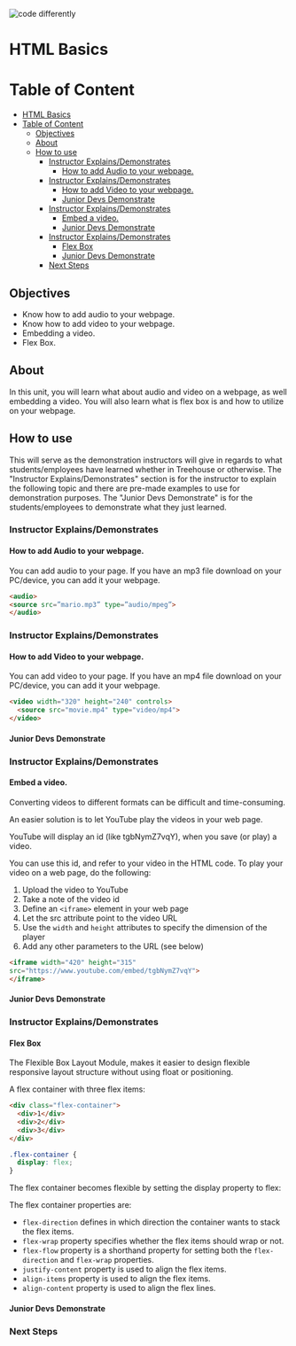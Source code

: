 ![code differently](https://user-images.githubusercontent.com/54545904/91590200-f82ec600-e928-11ea-9433-eea450388abf.png)

# HTML Basics

# Table of Content

- [HTML Basics](#html-basics)
- [Table of Content](#table-of-content)
  - [Objectives](#objectives)
  - [About](#about)
  - [How to use](#how-to-use)
    - [Instructor Explains/Demonstrates](#instructor-explainsdemonstrates)
      - [How to add Audio to your webpage.](#how-to-add-audio-to-your-webpage)
    - [Instructor Explains/Demonstrates](#instructor-explainsdemonstrates-1)
      - [How to add Video to your webpage.](#how-to-add-video-to-your-webpage)
      - [Junior Devs Demonstrate](#junior-devs-demonstrate)
    - [Instructor Explains/Demonstrates](#instructor-explainsdemonstrates-2)
      - [Embed a video.](#embed-a-video)
      - [Junior Devs Demonstrate](#junior-devs-demonstrate-1)
    - [Instructor Explains/Demonstrates](#instructor-explainsdemonstrates-3)
      - [Flex Box](#flex-box)
      - [Junior Devs Demonstrate](#junior-devs-demonstrate-2)
    - [Next Steps](#next-steps)

## Objectives

- Know how to add audio to your webpage.
- Know how to add video to your webpage.
- Embedding a video.
- Flex Box.

## About

In this unit, you will learn what about audio and video on a webpage, as well embedding a video. You will also learn what is flex box is and how to utilize on your webpage.

## How to use

This will serve as the demonstration instructors will give in regards to what students/employees have learned whether in Treehouse or otherwise. The "Instructor Explains/Demonstrates" section is for the instructor to explain the following topic and there are pre-made examples to use for demonstration purposes. The "Junior Devs Demonstrate" is for the students/employees to demonstrate what they just learned.

### Instructor Explains/Demonstrates

#### How to add Audio to your webpage.

You can add audio to your page. If you have an mp3 file  download on your PC/device, you can add it your webpage.

```html
<audio>
<source src=”mario.mp3” type=”audio/mpeg”>
</audio>
```

### Instructor Explains/Demonstrates 

#### How to add Video to your webpage.

You can add video to your page. If you have an  mp4 file download on your PC/device, you can add it your webpage.
```html
<video width="320" height="240" controls>
  <source src="movie.mp4" type="video/mp4">
</video>
```


#### Junior Devs Demonstrate


### Instructor Explains/Demonstrates 

#### Embed a video.

Converting videos to different formats can be difficult and time-consuming.

An easier solution is to let YouTube play the videos in your web page.

YouTube will display an id (like tgbNymZ7vqY), when you save (or play) a video.

You can use this id, and refer to your video in the HTML code.
To play your video on a web page, do the following:

1. Upload the video to YouTube
2. Take a note of the video id
3. Define an ``<iframe>`` element in your web page
4. Let the src attribute point to the video URL
5. Use the ``width`` and ``height`` attributes to specify the dimension of the player
6. Add any other parameters to the URL (see below)

```html
<iframe width="420" height="315"
src="https://www.youtube.com/embed/tgbNymZ7vqY">
</iframe>
```


#### Junior Devs Demonstrate

### Instructor Explains/Demonstrates 

#### Flex Box

The Flexible Box Layout Module, makes it easier to design flexible responsive layout structure without using float or positioning.

A flex container with three flex items:
```html
<div class="flex-container">
  <div>1</div>
  <div>2</div>
  <div>3</div>
</div>
```

```css
.flex-container {
  display: flex;
}
```
The flex container becomes flexible by setting the display property to flex:

The flex container properties are:

- ``flex-direction`` defines in which direction the container wants to stack the flex items.
- ``flex-wrap`` property specifies whether the flex items should wrap or not.
- ``flex-flow`` property is a shorthand property for setting both the ``flex-direction`` and ``flex-wrap`` properties.
- ``justify-content`` property is used to align the flex items.
- ``align-items`` property is used to align the flex items.
- ``align-content`` property is used to align the flex lines.


#### Junior Devs Demonstrate 

### Next Steps




 

